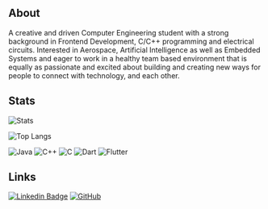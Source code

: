 ## About
A creative and driven Computer Engineering student with a strong background in Frontend Development, C/C++ programming and electrical circuits. Interested in Aerospace, Artificial Intelligence as well as Embedded Systems and eager to work in a healthy team based environment that is equally as passionate and excited about building and creating new ways for people to connect with technology, and each other. 

## Stats
![Stats](https://github-readme-stats.vercel.app/api?username=shaheriar&show_icons=true&count_private=true&theme=radical)

![Top Langs](https://github-readme-stats.vercel.app/api/top-langs/?username=shaheriar&layout=compact&theme=radical)

![Java](https://img.shields.io/badge/-Java-black?style=flat-square&logo=java)
![C++](https://img.shields.io/badge/-C%2B%2B-black?style=flat-square&logo=c%2B%2B)
![C](https://img.shields.io/badge/-Objective--C-black?style=flat-square&logo=c)
![Dart](https://img.shields.io/badge/-Dart-black?style=flat-square&logo=Dart)
![Flutter](https://img.shields.io/badge/-Flutter-black?style=flat-square&logo=Flutter)

## Links
[![Linkedin Badge](https://img.shields.io/badge/-ShaheriarMalik-blue?style=flat-square&logo=Linkedin&logoColor=white&link=https://www.linkedin.com/in/julianbeaulieu/)](https://www.linkedin.com/in/shaheriar)
[![GitHub](https://img.shields.io/badge/-shaheriar-181717?style=flat-square&logo=github&logoColor=white&link=https://github.com/shaheriar)](https://github.com/shaheriar)
